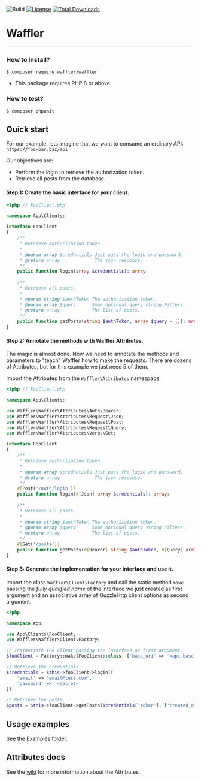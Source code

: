 ![Build](https://github.com/waffler-io/waffler/actions/workflows/php-ci.yml/badge.svg)
[![License](https://img.shields.io/github/license/waffler-io/waffler)](LICENSE)
[![Total Downloads](https://img.shields.io/packagist/dt/waffler/waffler.svg)](https://packagist.org/packages/waffler/waffler)

# Waffler

<hr>

### How to install?

```shell
$ composer require waffler/waffler
```

* This package requires PHP 8 or above.

### How to test?

```shell
$ composer phpunit
```

## Quick start

For our example, lets imagine that we want to consume an ordinary API: `https://foo-bar.baz/api`

Our objectives are:

- Perform the login to retrieve the authorization token.
- Retrieve all posts from the database.

#### Step 1: Create the basic interface for your client.

```php
<?php // FooClient.php

namespace App\Clients;

interface FooClient
{
    /**
     * Retrieve authorization token.
     * 
     * @param array $credentials Just pass the login and password.
     * @return array             The json response.
     */
    public function login(array $credentials): array;
    
    /**
     * Retrieve all posts.
     * 
     * @param string $authToken The authorization token.
     * @param array $query      Some optional query string Filters.
     * @return array            The list of posts.
     */
    public function getPosts(string $authToken, array $query = []): array: 
}
```

#### Step 2: Annotate the methods with Waffler Attributes.

The magic is almost done. Now we need to annotate the methods and parameters to "teach" Waffler how to make the
requests. There are dozens of Attributes, but for this example we just need 5 of them.

Import the Attributes from the `Waffler\Attributes` namespace.

```php
<?php // FooClient.php

namespace App\Clients;

use Waffler\Waffler\Attributes\Auth\Bearer;
use Waffler\Waffler\Attributes\Request\Json;
use Waffler\Waffler\Attributes\Request\Post;
use Waffler\Waffler\Attributes\Request\Query;
use Waffler\Waffler\Attributes\Verbs\Get;

interface FooClient
{
    /**
     * Retrieve authorization token.
     * 
     * @param array $credentials Just pass the login and password.
     * @return array             The json response.
     */
    #[Post('/auth/login')]
    public function login(#[Json] array $credentials): array;
    
    /**
     * Retrieve all posts.
     * 
     * @param string $authToken The authorization token.
     * @param array $query      Some optional query string Filters.
     * @return array            The list of posts.
     */
    #[Get('/posts')]
    public function getPosts(#[Bearer] string $authToken, #[Query] array $query = []): array: 
}
```

#### Step 3: Generate the implementation for your interface and use it.

Import the class `Waffler\Client\Factory` and call the static method `make` passing the
*fully qualified name* of the interface we just created as first argument and an associative array of GuzzleHttp client
options as second argument.

```php
<?php

namespace App;

use App\Clients\FooClient;
use Waffler\Waffler\Client\Factory;

// Instantiate the client passing the interface as first argument.
$fooClient = Factory::make(FooClient::class, ['base_uri' => '<api-base-uri>']);

// Retrieve the credentials
$credentials = $this->fooClient->login([
    'email' => 'email@test.com',
    'password' => '<secret>'
]);

// Retrieve the posts.
$posts = $this->fooClient->getPosts($credentials['token'], ['created_at' => '2020-01-01'])
```

## Usage examples
See the [Examples folder](./examples).

## Attributes docs
See the [wiki](https://github.com/waffler-io/waffler/wiki/The-Waffler-Attributes) for more information about the Attributes.
